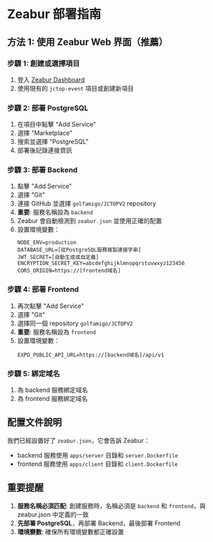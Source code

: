 # Zeabur 部署指南

## 方法 1: 使用 Zeabur Web 界面（推薦）

### 步驟 1: 創建或選擇項目
1. 登入 [Zeabur Dashboard](https://dash.zeabur.com)
2. 使用現有的 `jctop-event` 項目或創建新項目

### 步驟 2: 部署 PostgreSQL
1. 在項目中點擊 "Add Service"
2. 選擇 "Marketplace"
3. 搜索並選擇 "PostgreSQL"
4. 部署後記錄連接資訊

### 步驟 3: 部署 Backend
1. 點擊 "Add Service"
2. 選擇 "Git"
3. 連接 GitHub 並選擇 `golfamigo/JCTOPV2` repository
4. **重要**: 服務名稱設為 `backend`
5. Zeabur 會自動檢測到 `zeabur.json` 並使用正確的配置
6. 設置環境變數：
   ```
   NODE_ENV=production
   DATABASE_URL=[從PostgreSQL服務複製連接字串]
   JWT_SECRET=[自動生成或自定義]
   ENCRYPTION_SECRET_KEY=abcdefghijklmnopqrstuvwxyz123456
   CORS_ORIGIN=https://[frontend域名]
   ```

### 步驟 4: 部署 Frontend
1. 再次點擊 "Add Service"
2. 選擇 "Git"
3. 選擇同一個 repository `golfamigo/JCTOPV2`
4. **重要**: 服務名稱設為 `frontend`
5. 設置環境變數：
   ```
   EXPO_PUBLIC_API_URL=https://[backend域名]/api/v1
   ```

### 步驟 5: 綁定域名
1. 為 backend 服務綁定域名
2. 為 frontend 服務綁定域名

## 配置文件說明

我們已經設置好了 `zeabur.json`，它會告訴 Zeabur：
- backend 服務使用 `apps/server` 目錄和 `server.Dockerfile`
- frontend 服務使用 `apps/client` 目錄和 `client.Dockerfile`

## 重要提醒

1. **服務名稱必須匹配**: 創建服務時，名稱必須是 `backend` 和 `frontend`，與 zeabur.json 中定義的一致
2. **先部署 PostgreSQL**，再部署 Backend，最後部署 Frontend
3. **環境變數**: 確保所有環境變數都正確設置